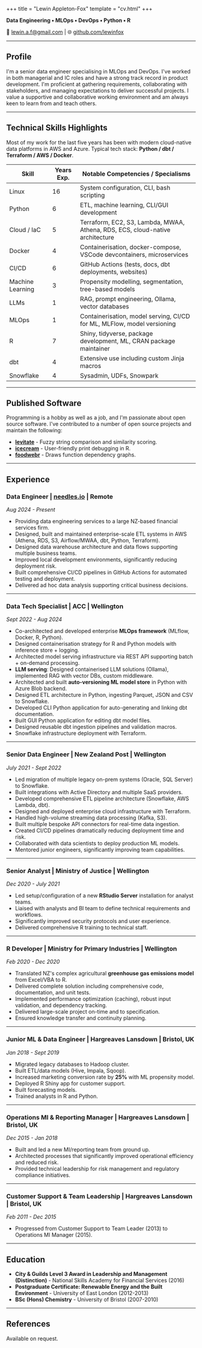 +++
title = "Lewin Appleton-Fox"
template = "cv.html"
+++

**Data Engineering • MLOps • DevOps • Python • R**

📧 [lewin.a.f@gmail.com](mailto:lewin.a.f@gmail.com) | 🌐 [github.com/lewinfox](https://github.com/lewinfox)

---

## Profile

I'm a senior data engineer specialising in MLOps and DevOps. I've worked in both managerial and IC
roles and have a strong track record in product development. I'm proficient at gathering
requirements, collaborating with stakeholders, and managing expectations to deliver successful
projects. I value a supportive and collaborative working environment and am always keen to learn
from and teach others.

---

## Technical Skills Highlights

Most of my work for the last five years has been with modern cloud-native data
platforms in AWS and Azure. Typical tech stack: **Python / dbt / Terraform / AWS / Docker**.

| Skill         | Years Exp. | Notable Competencies / Specialisms                                  |
|---------------|------------|---------------------------------------------------------------------|
| Linux         | 16         | System configuration, CLI, bash scripting                           |
| Python        | 6          | ETL, machine learning, CLI/GUI development                          |
| Cloud / IaC   | 5          | Terraform, EC2, S3, Lambda, MWAA, Athena, RDS, ECS, cloud-native architecture |
| Docker        | 4          | Containerisation, docker-compose, VSCode devcontainers, microservices |
| CI/CD         | 6          | GitHub Actions (tests, docs, dbt deployments, websites)             |
| Machine Learning | 3       | Propensity modelling, segmentation, tree-based models               |
| LLMs          | 1          | RAG, prompt engineering, Ollama, vector databases                   |
| MLOps         | 1          | Containerisation, model serving, CI/CD for ML, MLFlow, model versioning |
| R             | 7          | Shiny, tidyverse, package development, ML, CRAN package maintainer  |
| dbt           | 4          | Extensive use including custom Jinja macros                         |
| Snowflake     | 4          | Sysadmin, UDFs, Snowpark                                            |

---

## Published Software

Programming is a hobby as well as a job, and I'm passionate about open source software. I've
contributed to a number of open source projects and maintain the following:

- **[levitate](http://lewinfox.com/levitate)** - Fuzzy string comparison and similarity scoring.
- **[icecream](http://lewinfox.com/icecream)** - User-friendly print debugging in R.
- **[foodwebr](http://lewinfox.com/foodwebr)** - Draws function dependency graphs.

---

## Experience

### Data Engineer | [needles.io](https://needles.io) | Remote
*Aug 2024 - Present*

- Providing data engineering services to a large NZ-based financial services firm.
- Designed, built and maintained enterprise-scale ETL systems in AWS (Athena, RDS, S3, Airflow/MWAA,
  dbt, Python, Terraform).
- Designed data warehouse architecture and data flows supporting multiple business teams.
- Improved local development environments, significantly reducing deployment risk.
- Built comprehensive CI/CD pipelines in GitHub Actions for automated testing and deployment.
- Delivered ad hoc data analysis supporting critical business decisions.

---

### Data Tech Specialist | ACC | Wellington
*Sept 2022 - Aug 2024*

- Co-architected and developed enterprise **MLOps framework** (MLflow, Docker, R, Python).
- Designed containerisation strategy for R and Python models with inference store + logging.
- Architected model serving infrastructure via REST API supporting batch + on-demand processing.
- **LLM serving**: Designed containerised LLM solutions (Ollama), implemented RAG with vector
  DBs, custom middleware.
- Architected and built **auto-versioning ML model store** in Python with Azure Blob backend.
- Designed ETL architecture in Python, ingesting Parquet, JSON and CSV to Snowflake.
- Developed CLI Python application for auto-generating and linking dbt documentation.
- Built GUI Python application for editing dbt model files.
- Designed reusable dbt ingestion pipelines and validation macros.
- Snowflake infrastructure deployment with Terraform.

---

### Senior Data Engineer | New Zealand Post | Wellington
*July 2021 - Sept 2022*

- Led migration of multiple legacy on-prem systems (Oracle, SQL Server) to Snowflake.
- Built integrations with Active Directory and multiple SaaS providers.
- Developed comprehensive ETL pipeline architecture (Snowflake, AWS Lambda, dbt).
- Designed and deployed enterprise cloud infrastructure with Terraform.
- Handled high-volume streaming data processing (Kafka, S3).
- Built multiple bespoke API connectors for real-time data ingestion.
- Created CI/CD pipelines dramatically reducing deployment time and risk.
- Collaborated with data scientists to deploy production ML models.
- Mentored junior engineers, significantly improving team capabilities.

---

### Senior Analyst | Ministry of Justice | Wellington
*Dec 2020 - July 2021*

- Led setup/configuration of a new **RStudio Server** installation for analyst teams.
- Liaised with analysts and BI team to define technical requirements and workflows.
- Significantly improved security protocols and user experience.
- Delivered comprehensive R training to technical staff.

---

### R Developer | Ministry for Primary Industries | Wellington
*Feb 2020 - Dec 2020*

- Translated NZ's complex agricultural **greenhouse gas emissions model** from Excel/VBA to R.
- Delivered complete solution including comprehensive code, documentation, and unit tests.
- Implemented performance optimization (caching), robust input validation, and dependency tracking.
- Delivered large-scale project on-time and to specification.
- Ensured knowledge transfer and continuity planning.

---

### Junior ML & Data Engineer | Hargreaves Lansdown | Bristol, UK
*Jan 2018 - Sept 2019*

- Migrated legacy databases to Hadoop cluster.
- Built ETL/data models (Hive, Impala, Sqoop).
- Increased marketing conversion rate by **25%** with ML propensity model.
- Deployed R Shiny app for customer support.
- Built forecasting models.
- Trained analysts in R and Python.

---

### Operations MI & Reporting Manager | Hargreaves Lansdown | Bristol, UK
*Dec 2015 - Jan 2018*

- Built and led a new MI/reporting team from ground up.
- Architected processes that significantly improved operational efficiency and reduced risk.
- Provided technical leadership for risk management and regulatory compliance initiatives.

---

### Customer Support & Team Leadership | Hargreaves Lansdown | Bristol, UK
*Feb 2011 - Dec 2015*

- Progressed from Customer Support to Team Leader (2013) to Operations MI Manager (2015).

---

## Education

- **City & Guilds Level 3 Award in Leadership and Management (Distinction)** - National Skills Academy for Financial Services (2016)
- **Postgraduate Certificate: Renewable Energy and the Built Environment** - University of East London (2012-2013)
- **BSc (Hons) Chemistry** - University of Bristol (2007-2010)

---

## References

Available on request.
